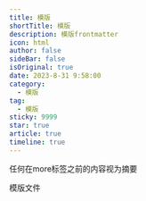 ```yaml
---
title: 模版
shortTitle: 模版
description: 模版frontmatter
icon: html
author: false
sideBar: false
isOriginal: true
date: 2023-8-31 9:58:00
category: 
  - 模版
tag: 
  - 模版
sticky: 9999
star: true
article: true
timeline: true
---
```

任何在more标签之前的内容视为摘要
<!-- more -->

模版文件
